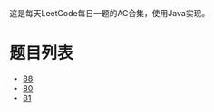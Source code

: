 这是每天LeetCode每日一题的AC合集，使用Java实现。

# 题目列表

- [88](https://github.com/2293736867/ACEveryDay/tree/main/list/88)
- [80](https://github.com/2293736867/ACEveryDay/tree/main/list/80)
- [81](https://github.com/2293736867/ACEveryDay/tree/main/list/81)
